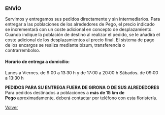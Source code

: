 
### **ENVÍO**

Servimos y entregamos sus pedidos directamente y sin intermediarios. Para entregar a las poblaciones de los alrededores de Pego, el precio indicado se incrementará con un coste adicional en concepto de desplazamiento. Cuando indique la población de destino al realizar el pedido, se le añadirá el coste adicional de los desplazamientos al precio final. El sistema de pago de los encargos se realiza mediante bizum, transferencia o contrarrembolso. 

#### Horario de entrega a domicilio:

Lunes a Viernes. de 9:00 a 13:30 h y de 17:00 a 20:00 h
Sábados. de 09:00 a 13:30 h

**PEDIDOS PARA SU ENTREGA FUERA DE GIRONA O DE SUS ALREDEDORES**  
Para pedidos destinados a poblaciones a **más de 15 km de Pego** aproximadamente, deberá contactar por teléfono con esta floristería.

[Volver](obsidian://open?vault=Planing%20Kentia%20web&file=General) 